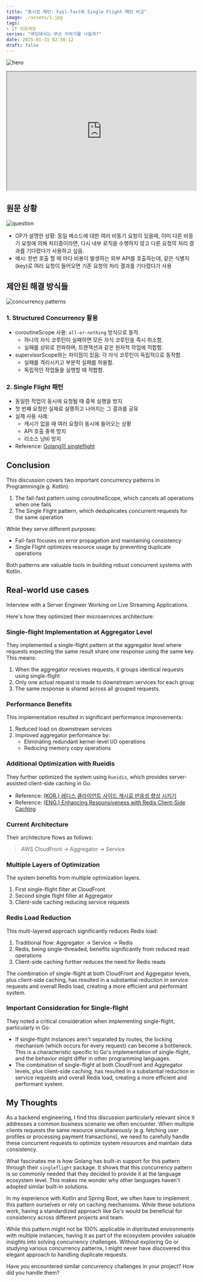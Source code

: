 ```yaml
---
title: "동시성 패턴: Fail-fast와 Single Flight 패턴 비교"
image: ./assets/1.jpg
tags:
- IT 이모저모
series: "레딧에서는 무슨 이야기를 나눌까?"
date: 2025-01-31 02:58:12
draft: false
---
```


![hero](./assets/1.jpg)

<iframe src="https://embed.reddit.com/r/Kotlin/comments/1icz7k8/whats_the_name_of_this_concurrency_concept"    scrolling="no" width="100%" height="316"></iframe>

## 원문 상황

![question](./assets/1.png)

- OP가 설명한 상황: 동일 메소드에 대한 여러 비동기 요청이 있을때, 이미 다른 비동기 요청에 의해 처리중이라면, 다시 내부 로직을 수행하지 않고 다른 요청의 처리 결과를 기다렸다가 사용하고 싶음.
- 예시: 한번 호출 할 때 마다 비용이 발생하는 외부 API를 호출하는데, 같은 식별자(key)로 여러 요청이 들어오면 기존 요청의 처리 결과를 기다렸다가 사용

## 제안된 해결 방식들

![concurrency patterns](./assets/concurrency-patterns.jpg)

### 1. Structured Concurrency 활용

- coroutineScope 사용: `all-or-nothing` 방식으로 동작.
  - 하나의 자식 코루틴이 실패하면 모든 자식 코루틴을 즉시 취소함.
  - 실패를 상위로 전파하며, 트랜잭션과 같은 원자적 작업에 적합함.
- supervisorScope와는 차이점이 있음: 각 자식 코루틴이 독립적으로 동작함.
  - 실패를 격리시키고 부분적 실패를 허용함.
  - 독립적인 작업들을 실행할 때 적합함.

### 2. Single Flight 패턴

- 동일한 작업이 동시에 요청될 때 중복 실행을 방지
- 첫 번째 요청만 실제로 실행하고 나머지는 그 결과를 공유
- 실제 사용 사례:
  - 캐시가 없을 때 여러 요청이 동시에 들어오는 상황
  - API 호출 중복 방지
  - 리소스 낭비 방지
- Reference: [Golang의 singleflight](https://pkg.go.dev/golang.org/x/sync/singleflight)

## Conclusion

This discussion covers two important concurrency patterns in Programming(e.g. Kotlin):

1. The fail-fast pattern using coroutineScope, which cancels all operations when one fails
2. The Single Flight pattern, which deduplicates concurrent requests for the same operation

While they serve different purposes:

- Fail-fast focuses on error propagation and maintaining consistency
- Single Flight optimizes resource usage by preventing duplicate operations

Both patterns are valuable tools in building robust concurrent systems with Kotlin.

## Real-world use cases

Interview with a Server Engineer Working on Live Streaming Applications.

Here's how they optimized their microservices architecture:

### Single-flight Implementation at Aggregator Level

They implemented a single-flight pattern at the aggregator level where requests expecting the same result share one response using the same key. This means:

1. When the aggregator receives requests, it groups identical requests using single-flight
2. Only one actual request is made to downstream services for each group
3. The same response is shared across all grouped requests.

### Performance Benefits

This implementation resulted in significant performance improvements:

1. Reduced load on downstream services
2. Improved aggregator performance by:
    - Eliminating redundant kernel-level I/O operations
    - Reducing memory copy operations

### Additional Optimization with Rueidis

They further optimized the system using `Rueidis`, which provides server-assisted client-side caching in Go.

- Reference: [(KOR.) 레디스 클라이언트 사이드 캐시로 반응성 향상 시키기](https://gosuda.org/ko/blog/posts/improving-responsiveness-with-redis-client-side-caching-zb711e502)
- Reference: [(ENG.) Enhancing Responsiveness with Redis Client-Side Caching](https://gosuda.org/blog/posts/improving-responsiveness-with-redis-client-side-caching-zb711e502)

### Current Architecture

Their architecture flows as follows:

> AWS CloudFront -> Aggregator -> Service

### Multiple Layers of Optimization

The system benefits from multiple optimization layers.

1. First single-flight filter at CloudFront
2. Second single flight filter at Aggregator
3. Client-side caching reducing service requests

### Redis Load Reduction

This multi-layered approach significantly reduces Redis load:

1. Traditional flow: Aggregator -> Service -> Redis
2. Redis, being single-threaded, benefits significantly from reduced read operations
3. Client-side caching further reduces the need for Redis reads

The combination of single-flight at both CloudFront and Aggregator levels, plus client-side caching, has resulted in a substantial reduction in service requests and overall Redis load, creating a more efficient and performant system.

### Important Consideration for Single-flight

They noted a critical consideration when implementing single-flight, particularly in Go:

- If single-flight instances aren't separated by routes, the locking mechanism (which occurs for every request) can become a bottleneck. This is a characteristic specific to Go's implementation of single-flight, and the behavior might differ in other programming languages.
- The combination of single-flight at both CloudFront and Aggregator levels, plus client-side caching, has resulted in a substantial reduction in service requests and overall Redis load, creating a more efficient and performant system.

## My Thoughts

As a backend engineering, I find this discussion particularly relevant since it addresses a common business scenario we often encounter. When multiple clients requests the same resource simultaneously (e.g. fetching user profiles or processing payment transactions), we need to carefully handle these concurrent requests to optimize system resources and maintain data consistency.

What fascinates me is how Golang has built-in support for this pattern through their `singleflight` package. It shows that this concurrency pattern is so commonly needed that they decided to provide it at the language ecosystem level. This makes me wonder why other languages haven't adopted similar built-in solutions.

In my experience with Kotlin and Spring Boot, we often have to implement this pattern ourselves or rely on caching mechanisms. While these solutions work, having a standardized approach like Go's would be beneficial for consistency across different projects and team.

While this pattern might not be 100% applicable in distributed environments with multiple instances, having it as part of the ecosystem provides valuable insights into solving concurrency challenges. Without exploring Go or studying various concurrency patterns, I might never have discovered this elegant approach to handling duplicate requests.

Have you encountered similar concurrency challenges in your project? How did you handle them?